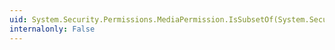 ```yaml
---
uid: System.Security.Permissions.MediaPermission.IsSubsetOf(System.Security.IPermission)
internalonly: False
---
```

